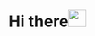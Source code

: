 <h1 align="center">Hi there<img src="https://github.com/blackcater/blackcater/raw/main/images/Hi.gif" height="32"/></h1>
